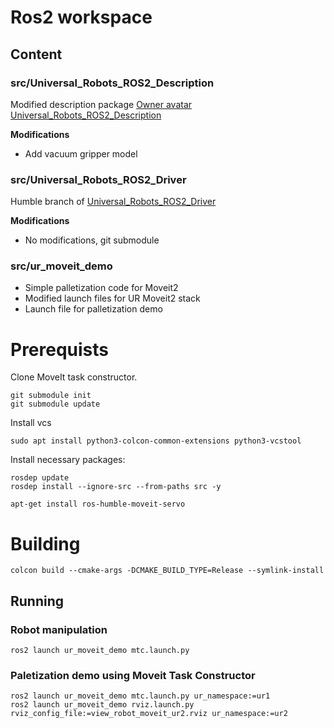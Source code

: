 # Ros2 workspace

## Content

### src/Universal_Robots_ROS2_Description
Modified description package [Owner avatar
Universal_Robots_ROS2_Description
](https://github.com/UniversalRobots/Universal_Robots_ROS2_Description)

**Modifications**
- Add vacuum gripper model

### src/Universal_Robots_ROS2_Driver
Humble branch of [Universal_Robots_ROS2_Driver](https://github.com/UniversalRobots/Universal_Robots_ROS2_Driver/tree/humble)

**Modifications**
- No modifications, git submodule

### src/ur_moveit_demo
- Simple palletization code for Moveit2
- Modified launch files for UR Moveit2 stack
- Launch file for palletization demo

# Prerequists

Clone MoveIt task constructor.
```
git submodule init
git submodule update
```
Install vcs
```
sudo apt install python3-colcon-common-extensions python3-vcstool
```
Install necessary packages:
```
rosdep update
rosdep install --ignore-src --from-paths src -y
```

```
apt-get install ros-humble-moveit-servo
```

# Building 

```
colcon build --cmake-args -DCMAKE_BUILD_TYPE=Release --symlink-install
```

## Running 

### Robot manipulation

```
ros2 launch ur_moveit_demo mtc.launch.py 
```

### Paletization demo using Moveit Task Constructor
```
ros2 launch ur_moveit_demo mtc.launch.py ur_namespace:=ur1
ros2 launch ur_moveit_demo rviz.launch.py rviz_config_file:=view_robot_moveit_ur2.rviz ur_namespace:=ur2
```
